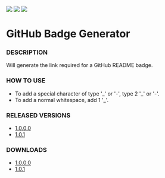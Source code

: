 [![](https://img.shields.io/badge/build-stable-brightgreen)](#)
[![](https://img.shields.io/badge/latest-1.0.1-orange)](#)
[![](https://img.shields.io/badge/virus--detection-virus--free-brightgreen)](#)

# GitHub Badge Generator
### DESCRIPTION
Will generate the link required for a GitHub README badge.

### HOW TO USE
 - To add a special character of type '\_' or '-', type 2 '\_' or '-'.
 - To add a normal whitespace, add 1 '\_'.

### RELEASED VERSIONS
 - [1.0.0.0](https://github.com/sh4d0w4RCH3R415/GitHub-Badge-Generator/releases/1.0.0.0/)
 - [1.0.1](https://github.com/sh4d0w4RCH3R415/GitHub-Badge-Generator/releases/1.0.1/)


### DOWNLOADS
 - [1.0.0.0](https://github.com/sh4d0w4RCH3R415/GitHub-Badge-Generator/releases/download/1.0.0.0/GitHub.Badge.Generator.exe)
 - [1.0.1](https://github.com/sh4d0w4RCH3R415/GitHub-Badge-Generator/releases/download/1.0.1/GitHub.Badge.Generator.exe)
